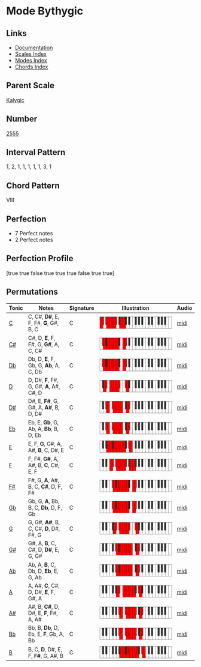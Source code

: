 # Mode Bythygic

## Links

- [Documentation](index.md)
- [Scales Index](Scales.md)
- [Modes Index](Modes.md)
- [Chords Index](Chords.md)

## Parent Scale

[Kalygic](ScaleKalygic.md)

## Number

[2555](https://ianring.com/musictheory/scales/2555)

## Interval Pattern

1, 2, 1, 1, 1, 1, 1, 3, 1

## Chord Pattern

VIII

## Perfection

- 7 Perfect notes
- 2 Perfect notes

## Perfection Profile

[true true false true true true false true true]

## Permutations

| Tonic | Notes | Signature | Illustration | Audio |
|-------|-------|-----------|--------------|-------|
| [C](ModeCNaturalBythygic.md) | C, C#, **D#**, E, F, F#, **G**, G#, B, C | C | ![CNaturalBythygic](ModeCNaturalBythygic.png) | [midi](https://github.com/edipermadi/music/blob/main/docs/ModeCNaturalBythygic.mid?raw=true) |
| [C#](ModeCSharpBythygic.md) | C#, D, **E**, F, F#, G, **G#**, A, C, C# | C | ![CSharpBythygic](ModeCSharpBythygic.png) | [midi](https://github.com/edipermadi/music/blob/main/docs/ModeCSharpBythygic.mid?raw=true) |
| [Db](ModeDFlatBythygic.md) | Db, D, **E**, F, Gb, G, **Ab**, A, C, Db | C | ![DFlatBythygic](ModeDFlatBythygic.png) | [midi](https://github.com/edipermadi/music/blob/main/docs/ModeDFlatBythygic.mid?raw=true) |
| [D](ModeDNaturalBythygic.md) | D, D#, **F**, F#, G, G#, **A**, A#, C#, D | C | ![DNaturalBythygic](ModeDNaturalBythygic.png) | [midi](https://github.com/edipermadi/music/blob/main/docs/ModeDNaturalBythygic.mid?raw=true) |
| [D#](ModeDSharpBythygic.md) | D#, E, **F#**, G, G#, A, **A#**, B, D, D# | C | ![DSharpBythygic](ModeDSharpBythygic.png) | [midi](https://github.com/edipermadi/music/blob/main/docs/ModeDSharpBythygic.mid?raw=true) |
| [Eb](ModeEFlatBythygic.md) | Eb, E, **Gb**, G, Ab, A, **Bb**, B, D, Eb | C | ![EFlatBythygic](ModeEFlatBythygic.png) | [midi](https://github.com/edipermadi/music/blob/main/docs/ModeEFlatBythygic.mid?raw=true) |
| [E](ModeENaturalBythygic.md) | E, F, **G**, G#, A, A#, **B**, C, D#, E | C | ![ENaturalBythygic](ModeENaturalBythygic.png) | [midi](https://github.com/edipermadi/music/blob/main/docs/ModeENaturalBythygic.mid?raw=true) |
| [F](ModeFNaturalBythygic.md) | F, F#, **G#**, A, A#, B, **C**, C#, E, F | C | ![FNaturalBythygic](ModeFNaturalBythygic.png) | [midi](https://github.com/edipermadi/music/blob/main/docs/ModeFNaturalBythygic.mid?raw=true) |
| [F#](ModeFSharpBythygic.md) | F#, G, **A**, A#, B, C, **C#**, D, F, F# | C | ![FSharpBythygic](ModeFSharpBythygic.png) | [midi](https://github.com/edipermadi/music/blob/main/docs/ModeFSharpBythygic.mid?raw=true) |
| [Gb](ModeGFlatBythygic.md) | Gb, G, **A**, Bb, B, C, **Db**, D, F, Gb | C | ![GFlatBythygic](ModeGFlatBythygic.png) | [midi](https://github.com/edipermadi/music/blob/main/docs/ModeGFlatBythygic.mid?raw=true) |
| [G](ModeGNaturalBythygic.md) | G, G#, **A#**, B, C, C#, **D**, D#, F#, G | C | ![GNaturalBythygic](ModeGNaturalBythygic.png) | [midi](https://github.com/edipermadi/music/blob/main/docs/ModeGNaturalBythygic.mid?raw=true) |
| [G#](ModeGSharpBythygic.md) | G#, A, **B**, C, C#, D, **D#**, E, G, G# | C | ![GSharpBythygic](ModeGSharpBythygic.png) | [midi](https://github.com/edipermadi/music/blob/main/docs/ModeGSharpBythygic.mid?raw=true) |
| [Ab](ModeAFlatBythygic.md) | Ab, A, **B**, C, Db, D, **Eb**, E, G, Ab | C | ![AFlatBythygic](ModeAFlatBythygic.png) | [midi](https://github.com/edipermadi/music/blob/main/docs/ModeAFlatBythygic.mid?raw=true) |
| [A](ModeANaturalBythygic.md) | A, A#, **C**, C#, D, D#, **E**, F, G#, A | C | ![ANaturalBythygic](ModeANaturalBythygic.png) | [midi](https://github.com/edipermadi/music/blob/main/docs/ModeANaturalBythygic.mid?raw=true) |
| [A#](ModeASharpBythygic.md) | A#, B, **C#**, D, D#, E, **F**, F#, A, A# | C | ![ASharpBythygic](ModeASharpBythygic.png) | [midi](https://github.com/edipermadi/music/blob/main/docs/ModeASharpBythygic.mid?raw=true) |
| [Bb](ModeBFlatBythygic.md) | Bb, B, **Db**, D, Eb, E, **F**, Gb, A, Bb | C | ![BFlatBythygic](ModeBFlatBythygic.png) | [midi](https://github.com/edipermadi/music/blob/main/docs/ModeBFlatBythygic.mid?raw=true) |
| [B](ModeBNaturalBythygic.md) | B, C, **D**, D#, E, F, **F#**, G, A#, B | C | ![BNaturalBythygic](ModeBNaturalBythygic.png) | [midi](https://github.com/edipermadi/music/blob/main/docs/ModeBNaturalBythygic.mid?raw=true) |
